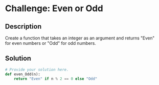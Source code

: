# Challenge: Even or Odd

## Description

Create a function that takes an integer as an argument and returns "Even" for even numbers or "Odd" for odd numbers.


## Solution

```python
# Provide your solution here.
def even_Odd(n):
    return "Even" if n % 2 == 0 else "Odd"
